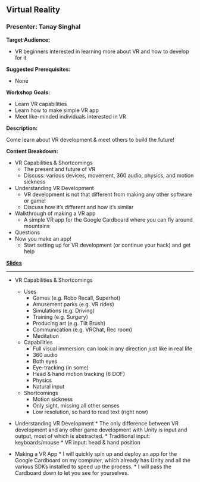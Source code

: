 ## Virtual Reality
### Presenter: Tanay Singhal

**Target Audience:** 
- VR beginners interested in learning more about VR and how to develop for it

**Suggested Prerequisites:** 
- None

**Workshop Goals:**

- Learn VR capabilities
- Learn how to make simple VR app
- Meet like-minded individuals interested in VR

**Description:**

Come learn about VR development & meet others to build the future!

**Content Breakdown:**

- VR Capabilities & Shortcomings
    - The present and future of VR
    - Discuss: various devices, movement, 360 audio, physics, and motion sickness
- Understanding VR Development
    - VR development is not that different from making any other software or game! 
    - Discuss how it’s different and how it’s similar
- Walkthrough of making a VR app
    - A simple VR app for the Google Cardboard where you can fly around mountains
- Questions
- Now you make an app!
    - Start setting up for VR development (or continue your hack) and get help
 
 **[Slides](https://docs.google.com/presentation/d/1-az1ySwzwFAUza6TUBLWI1wzVNcHuMv2DDYWLjyc978)**
 
---

* VR Capabilities & Shortcomings
    * Uses
        * Games (e.g. Robo Recall, Superhot)
        * Amusement parks (e.g. VR rides)
        * Simulations (e.g. Driving)
        * Training (e.g. Surgery)
        * Producing art (e.g. Tilt Brush)
        * Communication (e.g. VRChat, Rec room)
        * Meditation
    * Capabilities
        * Full visual immersion: can look in any direction just like in real life
        * 360 audio
        * Both eyes
        * Eye-tracking (in some)
        * Head & hand motion tracking (6 DOF)
        * Physics
        * Natural input
    * Shortcomings
        * Motion sickness
        * Only sight, missing all other senses
        * Low resolution, so hard to read text (right now)

* Understanding VR Development
        * The only difference between VR development and any other game development with Unity is input and output, most of which is abstracted.
        * Traditional input: 	keyboards/mouse
        * VR input:		head & hand position

* Making a VR App
        * I will quickly spin up and deploy an app for the Google Cardboard on my computer, which already has Unity and all the various SDKs installed to speed up the process.
        * I will pass the Cardboard down to let you see for yourselves.
